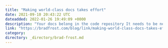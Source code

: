 ```yaml
---
title: "Making world-class docs takes effort"
date: 2021-09-10 20:43:22 UTC
dateadded: 2022-01-26 19:49:09 +0000
description: "Your docs belong in the code repository It needs to be next to the code so that authors and contributors can update/read the docs while working on the code or docs. Providing it in a separate repository or otherwise separated […]"
link: "https://bradfrost.com/blog/link/making-world-class-docs-takes-effort/"
category:
directory: _directory/brad-frost.md
---
```

